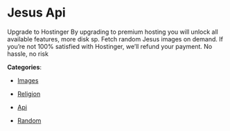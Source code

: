 # Jesus Api


Upgrade to Hostinger By upgrading to premium hosting you will unlock all available features, more disk sp. Fetch random Jesus images on demand.  If you’re not 100% satisfied with Hostinger, we’ll refund your payment. No hassle, no risk



**Categories**:

- [Images](https://github.com/apis-list/apis-list#images)

- [Religion](https://github.com/apis-list/apis-list#religion)

- [Api](https://github.com/apis-list/apis-list#api)

- [Random](https://github.com/apis-list/apis-list#random)



